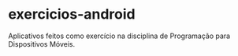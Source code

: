 # exercicios-android
Aplicativos feitos como exercício na disciplina de Programação para Dispositivos Móveis.
